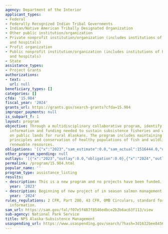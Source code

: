 ```yaml
---
agency: Department of the Interior
applicant_types:
- Federal
- Federally Recognized Indian Tribal Governments
- Indian/Native American Tribally Designated Organization
- Other public institution/organization
- Private nonprofit institution/organization (includes institutions of higher education
  and hospitals)
- Profit organization
- Public nonprofit institution/organization (includes institutions of higher education
  and hospitals)
- State
assistance_types:
- Project Grants
authorizations:
- text: .
  url: null
beneficiary_types: []
categories: []
cfda: '15.984'
fiscal_year: '2024'
grants_url: https://grants.gov/search-grants?cfda=15.984
improper_payments: null
is_subpart_f: 1
layout: program
objective: Through a multidisciplinary collaborative program, identify and provide
  information and funding needed to sustain subsistence fisheries and wildlife management
  on public lands for rural Alaskans. The program includes maintaining sound management
  principles and conservation of healthy populations of fish and wildlife and other
  renewable resources.
obligations: '[{"x":"2023","sam_estimate":0.0,"sam_actual":1516444.0,"usa_spending_actual":0.0},{"x":"2024","sam_estimate":0.0,"sam_actual":337674.0,"usa_spending_actual":337674.03},{"x":"2025","sam_estimate":0.0,"sam_actual":180000.0,"usa_spending_actual":27060.0}]'
other_program_spending: null
outlays: '[{"x":"2023","outlay":0.0,"obligation":0.0},{"x":"2024","outlay":111726.14,"obligation":364734.03},{"x":"2025","outlay":0.0,"obligation":0.0}]'
permalink: /program/15.984.html
popular_name: ''
program_type: assistance_listing
results:
- description: This is a new program and no projects have been funded.
  year: '2023'
- description: Beginning of new project of in season salmon management survey.
  year: '2024'
rules_regulations: 2 CFR, Part 200, 43 CFR, OMB Circulars, standard forms, and program
  information.
sam_url: https://sam.gov/fal/f07e5f487f8546edbce2b2b6ac63f113/view
sub-agency: National Park Service
title: NPS Alaska Subsistence Management
usaspending_url: https://www.usaspending.gov/search/?hash=3d1632bee8456c4829c424ae48af1ed0
---
```

